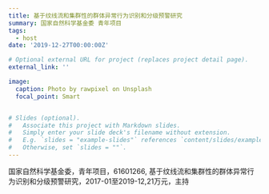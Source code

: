```yaml
---
title: 基于纹线流和集群性的群体异常行为识别和分级预警研究
summary: 国家自然科学基金委 青年项目 
tags:
  - host
date: '2019-12-27T00:00:00Z'

# Optional external URL for project (replaces project detail page).
external_link: ''

image:
  caption: Photo by rawpixel on Unsplash
  focal_point: Smart


# Slides (optional).
#   Associate this project with Markdown slides.
#   Simply enter your slide deck's filename without extension.
#   E.g. `slides = "example-slides"` references `content/slides/example-slides.md`.
#   Otherwise, set `slides = ""`.
---
```


国家自然科学基金委，青年项目，61601266, 基于纹线流和集群性的群体异常行为识别和分级预警研究，2017-01至2019-12,21万元，主持
